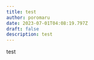 ```yaml
---
title: test
author: poromaru
date: 2023-07-01T04:08:19.797Z
draft: false
description: test
---
```

test
